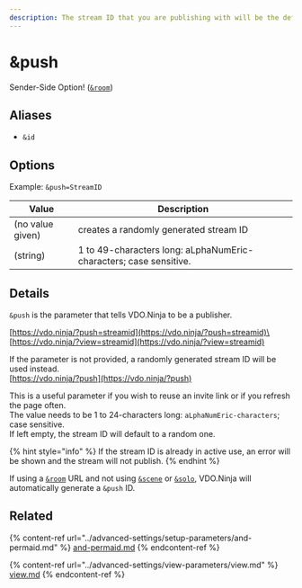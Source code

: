 ```yaml
---
description: The stream ID that you are publishing with will be the defined value
---
```


# \&push

Sender-Side Option! ([`&room`](../general-settings/room.md))

## Aliases

* `&id`

## Options

Example: `&push=StreamID`

| Value            | Description                                                       |
| ---------------- | ----------------------------------------------------------------- |
| (no value given) | creates a randomly generated stream ID                            |
| (string)         | 1 to 49-characters long: aLphaNumEric-characters; case sensitive. |

## Details

`&push` is the parameter that tells VDO.Ninja to be a publisher.

[https://vdo.ninja/?push=streamid](https://vdo.ninja/?push=streamid)\
[https://vdo.ninja/?view=streamid](https://vdo.ninja/?view=streamid)

If the parameter is not provided, a randomly generated stream ID will be used instead.\
[https://vdo.ninja/?push](https://vdo.ninja/?push)

This is a useful parameter if you wish to reuse an invite link or if you refresh the page often.\
The value needs to be 1 to 24-characters long: `aLphaNumEric-characters`; case sensitive.\
If left empty, the stream ID will default to a random one.

{% hint style="info" %}
If the stream ID is already in active use, an error will be shown and the stream will not publish.
{% endhint %}

If using a [`&room`](../general-settings/room.md) URL and not using [`&scene`](../advanced-settings/view-parameters/scene.md) or [`&solo`](../advanced-settings/mixer-scene-parameters/and-solo.md), VDO.Ninja will automatically generate a `&push` ID.

## Related

{% content-ref url="../advanced-settings/setup-parameters/and-permaid.md" %}
[and-permaid.md](../advanced-settings/setup-parameters/and-permaid.md)
{% endcontent-ref %}

{% content-ref url="../advanced-settings/view-parameters/view.md" %}
[view.md](../advanced-settings/view-parameters/view.md)
{% endcontent-ref %}
